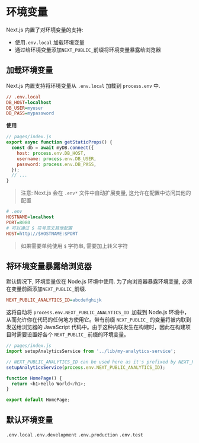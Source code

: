 # 环境变量

Next.js 内置了对环境变量的支持:

- 使用`.env.local` 加载环境变量
- 通过给环境变量添加`NEXT_PUBLIC_`前缀将环境变量暴露给浏览器

## 加载环境变量

Next.js 内置支持将环境变量从 `.env.local` 加载到 `process.env` 中.

```ini
// .env.local
DB_HOST=localhost
DB_USER=myuser
DB_PASS=mypassword
```

**使用**

```js
// pages/index.js
export async function getStaticProps() {
  const db = await myDB.connect({
    host: process.env.DB_HOST,
    username: process.env.DB_USER,
    password: process.env.DB_PASS,
  });
  // ...
}
```

> 注意: Next.js 会在 `.env*` 文件中自动扩展变量, 这允许在配置中访问其他的配置

```ini
# .env
HOSTNAME=localhost
PORT=8080
# 可以通过 $ 符号范文其他配置
HOST=http://$HOSTNAME:$PORT
```

> 如果需要单纯使用 `$` 字符串, 需要加上转义字符

## 将环境变量暴露给浏览器

默认情况下, 环境变量仅在 Node.js 环境中使用. 为了向浏览器暴露环境变量, 必须在变量前面添加`NEXT_PUBLIC_`前缀.

```ini
NEXT_PUBLIC_ANALYTICS_ID=abcdefghijk
```

这将自动将 `process.env.NEXT_PUBLIC_ANALYTICS_ID `加载到 Node.js 环境中，从而允许你在代码的任何地方使用它。带有前缀 `NEXT_PUBLIC_` 的变量将被内联到发送给浏览器的 JavaScript 代码中。由于这种内联发生在构建时，因此在构建项目时需要设置好各个 `NEXT_PUBLIC_` 前缀的环境变量。

```js
// pages/index.js
import setupAnalyticsService from '../lib/my-analytics-service';

// NEXT_PUBLIC_ANALYTICS_ID can be used here as it's prefixed by NEXT_PUBLIC_
setupAnalyticsService(process.env.NEXT_PUBLIC_ANALYTICS_ID);

function HomePage() {
  return <h1>Hello World</h1>;
}

export default HomePage;
```


## 默认环境变量

`.env.local`
`.env.development`
`.env.production`
`.env.test`

